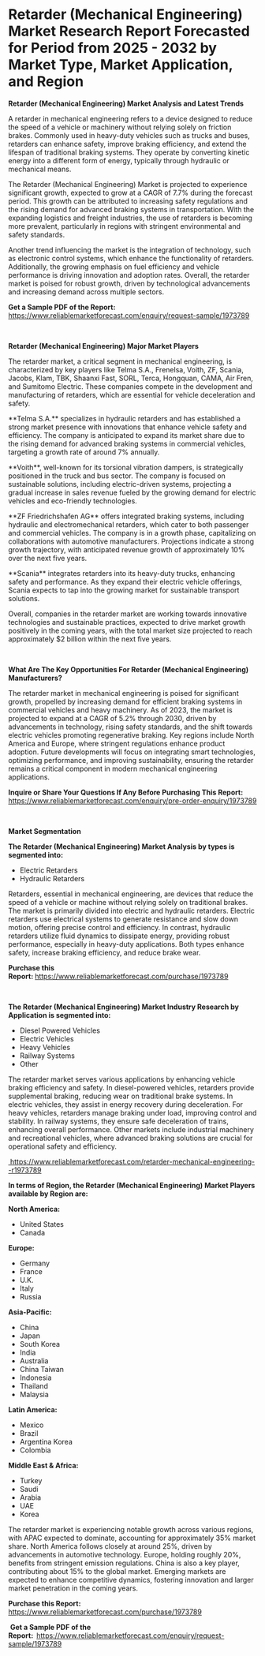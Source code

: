 <p><h1>Retarder (Mechanical Engineering) Market Research Report Forecasted for Period from 2025 -  2032 by Market Type, Market Application, and Region</h1></p><p><strong>Retarder (Mechanical Engineering) Market Analysis and Latest Trends</strong></p>
<p><p>A retarder in mechanical engineering refers to a device designed to reduce the speed of a vehicle or machinery without relying solely on friction brakes. Commonly used in heavy-duty vehicles such as trucks and buses, retarders can enhance safety, improve braking efficiency, and extend the lifespan of traditional braking systems. They operate by converting kinetic energy into a different form of energy, typically through hydraulic or mechanical means.</p><p>The Retarder (Mechanical Engineering) Market is projected to experience significant growth, expected to grow at a CAGR of 7.7% during the forecast period. This growth can be attributed to increasing safety regulations and the rising demand for advanced braking systems in transportation. With the expanding logistics and freight industries, the use of retarders is becoming more prevalent, particularly in regions with stringent environmental and safety standards. </p><p>Another trend influencing the market is the integration of technology, such as electronic control systems, which enhance the functionality of retarders. Additionally, the growing emphasis on fuel efficiency and vehicle performance is driving innovation and adoption rates. Overall, the retarder market is poised for robust growth, driven by technological advancements and increasing demand across multiple sectors.</p></p>
<p><strong>Get a Sample PDF of the Report:&nbsp;</strong> <a href="https://www.reliablemarketforecast.com/enquiry/request-sample/1973789?utm_campaign=3550&utm_medium=2&utm_source=Github&utm_content=ia&utm_term=12042025&utm_id=retarder-mechanical-engineering">https://www.reliablemarketforecast.com/enquiry/request-sample/1973789</a></p>
<p>&nbsp;</p>
<p><strong>Retarder (Mechanical Engineering) Major Market Players</strong></p>
<p><p>The retarder market, a critical segment in mechanical engineering, is characterized by key players like Telma S.A., Frenelsa, Voith, ZF, Scania, Jacobs, Klam, TBK, Shaanxi Fast, SORL, Terca, Hongquan, CAMA, Air Fren, and Sumitomo Electric. These companies compete in the development and manufacturing of retarders, which are essential for vehicle deceleration and safety.</p><p>**Telma S.A.** specializes in hydraulic retarders and has established a strong market presence with innovations that enhance vehicle safety and efficiency. The company is anticipated to expand its market share due to the rising demand for advanced braking systems in commercial vehicles, targeting a growth rate of around 7% annually.</p><p>**Voith**, well-known for its torsional vibration dampers, is strategically positioned in the truck and bus sector. The company is focused on sustainable solutions, including electric-driven systems, projecting a gradual increase in sales revenue fueled by the growing demand for electric vehicles and eco-friendly technologies.</p><p>**ZF Friedrichshafen AG** offers integrated braking systems, including hydraulic and electromechanical retarders, which cater to both passenger and commercial vehicles. The company is in a growth phase, capitalizing on collaborations with automotive manufacturers. Projections indicate a strong growth trajectory, with anticipated revenue growth of approximately 10% over the next five years.</p><p>**Scania** integrates retarders into its heavy-duty trucks, enhancing safety and performance. As they expand their electric vehicle offerings, Scania expects to tap into the growing market for sustainable transport solutions.</p><p>Overall, companies in the retarder market are working towards innovative technologies and sustainable practices, expected to drive market growth positively in the coming years, with the total market size projected to reach approximately $2 billion within the next five years.</p></p>
<p>&nbsp;</p>
<p><strong>What Are The Key Opportunities For Retarder (Mechanical Engineering) Manufacturers?</strong></p>
<p><p>The retarder market in mechanical engineering is poised for significant growth, propelled by increasing demand for efficient braking systems in commercial vehicles and heavy machinery. As of 2023, the market is projected to expand at a CAGR of 5.2% through 2030, driven by advancements in technology, rising safety standards, and the shift towards electric vehicles promoting regenerative braking. Key regions include North America and Europe, where stringent regulations enhance product adoption. Future developments will focus on integrating smart technologies, optimizing performance, and improving sustainability, ensuring the retarder remains a critical component in modern mechanical engineering applications.</p></p>
<p><strong>Inquire or Share Your Questions If Any Before Purchasing This Report:</strong> <a href="https://www.reliablemarketforecast.com/enquiry/pre-order-enquiry/1973789?utm_campaign=3550&utm_medium=2&utm_source=Github&utm_content=ia&utm_term=12042025&utm_id=retarder-mechanical-engineering">https://www.reliablemarketforecast.com/enquiry/pre-order-enquiry/1973789</a></p>
<p>&nbsp;</p>
<p><strong>Market Segmentation</strong></p>
<p><strong>The Retarder (Mechanical Engineering) Market Analysis by types is segmented into:</strong></p>
<p><ul><li>Electric Retarders</li><li>Hydraulic Retarders</li></ul></p>
<p><p>Retarders, essential in mechanical engineering, are devices that reduce the speed of a vehicle or machine without relying solely on traditional brakes. The market is primarily divided into electric and hydraulic retarders. Electric retarders use electrical systems to generate resistance and slow down motion, offering precise control and efficiency. In contrast, hydraulic retarders utilize fluid dynamics to dissipate energy, providing robust performance, especially in heavy-duty applications. Both types enhance safety, increase braking efficiency, and reduce brake wear.</p></p>
<p><strong>Purchase this Report:&nbsp;</strong><a href="https://www.reliablemarketforecast.com/purchase/1973789?utm_campaign=3550&utm_medium=2&utm_source=Github&utm_content=ia&utm_term=12042025&utm_id=retarder-mechanical-engineering">https://www.reliablemarketforecast.com/purchase/1973789</a></p>
<p>&nbsp;</p>
<p><strong>The Retarder (Mechanical Engineering) Market Industry Research by Application is segmented into:</strong></p>
<p><ul><li>Diesel Powered Vehicles</li><li>Electric Vehicles</li><li>Heavy Vehicles</li><li>Railway Systems</li><li>Other</li></ul></p>
<p><p>The retarder market serves various applications by enhancing vehicle braking efficiency and safety. In diesel-powered vehicles, retarders provide supplemental braking, reducing wear on traditional brake systems. In electric vehicles, they assist in energy recovery during deceleration. For heavy vehicles, retarders manage braking under load, improving control and stability. In railway systems, they ensure safe deceleration of trains, enhancing overall performance. Other markets include industrial machinery and recreational vehicles, where advanced braking solutions are crucial for operational safety and efficiency.</p></p>
<p><a href="https://www.reliablemarketforecast.com/retarder-mechanical-engineering--r1973789?utm_campaign=3550&utm_medium=2&utm_source=Github&utm_content=ia&utm_term=12042025&utm_id=retarder-mechanical-engineering">&nbsp;https://www.reliablemarketforecast.com/retarder-mechanical-engineering--r1973789</a></p>
<p><strong>In terms of Region, the Retarder (Mechanical Engineering) Market Players available by Region are:</strong></p>
<p>
    <p> <strong> North America: </strong>
        <ul>
            <li>United States</li>
            <li>Canada</li>
        </ul>
        </p> 
    <p> <strong> Europe: </strong>
        <ul>
            <li>Germany</li>
            <li>France</li>
            <li>U.K.</li>
            <li>Italy</li>
            <li>Russia</li>
        </ul>
        </p> 
    <p> <strong> Asia-Pacific: </strong>
        <ul>
            <li>China</li>
            <li>Japan</li>
            <li>South Korea</li>
            <li>India</li>
            <li>Australia</li>
            <li>China Taiwan</li>
            <li>Indonesia</li>
            <li>Thailand</li>
            <li>Malaysia</li>
        </ul>
        </p> 
    <p> <strong> Latin America: </strong>
        <ul>
            <li>Mexico</li>
            <li>Brazil</li>
            <li>Argentina Korea</li>
            <li>Colombia</li>
        </ul>
        </p> 
    <p> <strong> Middle East & Africa: </strong>
        <ul>
            <li>Turkey</li>
            <li>Saudi</li>
            <li>Arabia</li>
            <li>UAE</li>
            <li>Korea</li>
        </ul>
    </p>
    </p>
<p><p>The retarder market is experiencing notable growth across various regions, with APAC expected to dominate, accounting for approximately 35% market share. North America follows closely at around 25%, driven by advancements in automotive technology. Europe, holding roughly 20%, benefits from stringent emission regulations. China is also a key player, contributing about 15% to the global market. Emerging markets are expected to enhance competitive dynamics, fostering innovation and larger market penetration in the coming years.</p></p>
<p><strong>Purchase this Report: </strong><a href="https://www.reliablemarketforecast.com/purchase/1973789?utm_campaign=3550&utm_medium=2&utm_source=Github&utm_content=ia&utm_term=12042025&utm_id=retarder-mechanical-engineering">https://www.reliablemarketforecast.com/purchase/1973789</a></p>
<p>&nbsp;<strong>Get a Sample PDF of the Report:&nbsp;&nbsp;</strong><a href="https://www.reliablemarketforecast.com/enquiry/request-sample/1973789?utm_campaign=3550&utm_medium=2&utm_source=Github&utm_content=ia&utm_term=12042025&utm_id=retarder-mechanical-engineering">https://www.reliablemarketforecast.com/enquiry/request-sample/1973789</a></p>
<p><strong></strong></p>
<p><p></p><p></p><p></p></p>